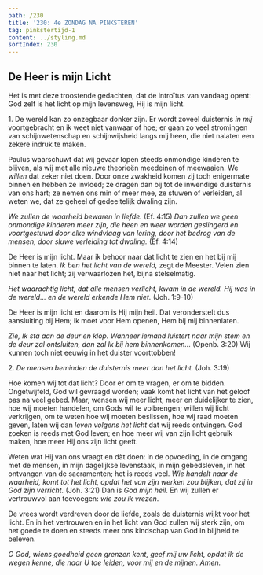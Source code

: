 ```yaml
---
path: /230
title: '230: 4e ZONDAG NA PINKSTEREN'
tag: pinkstertijd-1
content: ../styling.md
sortIndex: 230
---
```


## De Heer is mijn Licht

Het is met deze troostende gedachten, dat de introïtus van vandaag opent: God zelf is het licht op mijn levensweg, Hij is mijn licht.

1\. De wereld kan zo onzegbaar donker zijn. Er wordt zoveel duisternis _in mij_ voortgebracht en ik weet niet vanwaar of hoe; er gaan zo veel stromingen van schijnwetenschap en schijnwijsheid langs mij heen, die niet nalaten een zekere indruk te maken.

Paulus waarschuwt dat wij gevaar lopen steeds onmondige kinderen te blijven, als wij met alle nieuwe theorieën meedeinen of meewaaien. We _willen_ dat zeker niet doen. Door onze zwakheid komen zij toch enigermate binnen en hebben ze invloed; ze dragen dan bij tot de inwendige duisternis van ons hart; ze nemen ons min of meer mee, ze stuwen of verleiden, al weten we, dat ze geheel of gedeeltelijk dwaling zijn.

_We zullen de waarheid bewaren in liefde._ (Ef. 4:15) _Dan zullen we geen onmondige kinderen meer zijn, die heen en weer worden geslingerd en voortgestuwd door elke windvlaag van lering, door het bedrog van de mensen, door sluwe verleiding tot dwaling._ (Ef. 4:14)

De Heer is mijn licht. Maar ik behoor naar dat licht te zien en het bij mij binnen te laten. _Ik ben het licht van de wereld,_ zegt de Meester. Velen zien niet naar het licht; zij verwaarlozen het, bijna stelselmatig.

_Het waarachtig licht, dat alle mensen verlicht, kwam in de wereld. Hij was in de wereld... en de wereld erkende Hem niet._ (Joh. 1:9-10)

De Heer is mijn licht en daarom is Hij mijn heil. Dat veronderstelt dus aansluiting bij Hem; ik moet voor Hem openen, Hem bij mij binnenlaten.

_Zie, Ik sta aan de deur en klop. Wanneer iemand luistert naar mijn stem en de deur zal ontsluiten, dan zal Ik bij hem binnenkomen..._ (Openb. 3:20) Wij kunnen toch niet eeuwig in het duister voorttobben!

2\. _De mensen beminden de duisternis meer dan het licht._ (Joh. 3:19)

Hoe komen wij tot dat licht? Door er om te vragen, er om te bidden. Ongetwijfeld, God wil gevraagd worden; vaak komt het licht van het geloof pas na veel gebed. Maar, wensen wij meer licht, meer en duidelijker te zien, hoe wij moeten handelen, om Gods wil te volbrengen; willen wij licht verkrijgen, om te weten hoe wij moeten beslissen, hoe wij raad moeten geven, laten wij dan _leven volgens het licht_ dat wij reeds ontvingen. God zoeken is reeds met God leven; en hoe meer wij van zijn licht gebruik maken, hoe meer Hij ons zijn licht geeft.

Weten wat Hij van ons vraagt en dàt doen: in de opvoeding, in de omgang met de mensen, in mijn dagelijkse levenstaak, in mijn gebedsleven, in het ontvangen van de sacramenten; het is reeds veel. _Wie handelt naar de waarheid, komt tot het licht, opdat het van zijn werken zou blijken, dat zij in God zijn verricht._ (Joh. 3:21) Dan is _God mijn heil_. En wij zullen er vertrouwvol aan toevoegen: _wie zou ik vrezen_.

De vrees wordt verdreven door de liefde, zoals de duisternis wijkt voor het licht. En in het vertrouwen en in het licht van God zullen wij sterk zijn, om het goede te doen en steeds meer ons kindschap van God in blijheid te beleven.

_O God, wiens goedheid geen grenzen kent, geef mij uw licht, opdat ik de wegen kenne, die naar U toe leiden, voor mij en de mijnen. Amen._
